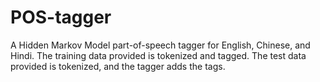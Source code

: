 # POS-tagger
A Hidden Markov Model part-of-speech tagger for English, Chinese, and Hindi. The training data provided is tokenized and tagged. The test data provided is tokenized, and the tagger adds the tags. 
